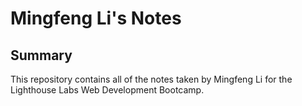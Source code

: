 # Mingfeng Li's Notes
## Summary

This repository contains all of the notes taken by Mingfeng Li for the Lighthouse Labs Web Development Bootcamp.